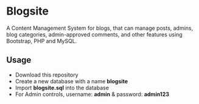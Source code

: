 # Blogsite

A Content Management System for blogs, that can manage posts, admins, blog categories, admin-approved comments, and other features using Bootstrap, PHP and MySQL.
 
## Usage

* Download this repository
* Create a new database with a name **blogsite**
* Import **blogsite.sql** into the database
* For Admin controls, username: **admin** & password: **admin123** 
